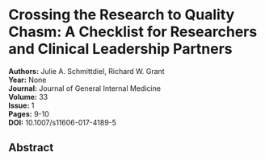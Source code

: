 # Crossing the Research to Quality Chasm: A Checklist for Researchers and Clinical Leadership Partners

**Authors:** Julie A. Schmittdiel, Richard W. Grant  
**Year:** None  
**Journal:** Journal of General Internal Medicine  
**Volume:** 33  
**Issue:** 1  
**Pages:** 9-10  
**DOI:** 10.1007/s11606-017-4189-5  

## Abstract


